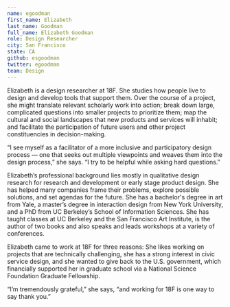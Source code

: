 ```yaml
---
name: egoodman
first_name: Elizabeth
last_name: Goodman
full_name: Elizabeth Goodman
role: Design Researcher
city: San Francisco
state: CA
github: esgoodman
twitter: egoodman
team: Design
---
```


Elizabeth is a design researcher at 18F. She studies how people live to
design and develop tools that support them. Over the course of a project, she
might translate relevant scholarly work into action; break down large,
complicated questions into smaller projects to prioritize them; map the
cultural and social landscapes that new products and services will inhabit;
and facilitate the participation of future users and other project
constituencies in decision-making.

“I see myself as a facilitator of a more inclusive and participatory design process — one that seeks out multiple viewpoints and weaves them into the design process,” she says. “I try to be helpful while asking hard questions.”

Elizabeth’s professional background lies mostly in qualitative design research
for research and development or early stage product design. She has helped many companies frame
their problems, explore possible solutions, and set agendas for the future.
She has a bachelor's degree in art from Yale, a master’s degree in interaction design from New
York University, and a PhD from UC Berkeley’s School of Information
Sciences. She has taught classes at UC Berkeley and the San Francisco Art
Institute, is the author of two books and also speaks and leads workshops
at a variety of conferences.

Elizabeth came to work at 18F for three reasons: She likes working on projects
that are technically challenging, she has a strong interest in civic
service design, and she wanted to give back to the U.S. government, which
financially supported her in graduate school via a National Science
Foundation Graduate Fellowship.

“I’m tremendously grateful,” she says, “and working for 18F is one way to say thank you.”
